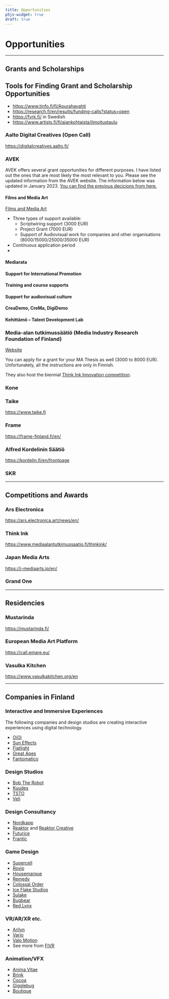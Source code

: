 ```yaml
---
title: Opportunities
p5js-widget: true
draft: true
---
```


# Opportunities

---

## Grants and Scholarships

## Tools for Finding Grant and Scholarship Opportunities

- https://www.tinfo.fi/fi/Apurahavahti
- https://research.fi/en/results/funding-calls?status=open
- https://fyrk.fi/ in Swedish
- https://www.artists.fi/fi/ajankohtaista/ilmoitustaulu

### Aalto Digital Creatives (Open Call)

https://digitalcreatives.aalto.fi/

### AVEK

AVEK offers several grant opportunities for different purposes. I have listed out the ones that are most likely the most relevant to you. Please see the updated information from the AVEK website. The information below was updated in January 2023. [You can find the previous decicions from here.](https://www.kopiosto.fi/AVEK/tukipaatokset/avekin-tukipaatokset/)

#### Films and Media Art

[Films and Media Art](https://www.kopiosto.fi/en/AVEK/funding/avek-grants-and-support-guidelines/films-and-media-art/)

- Three types of support available:
  - Scriptwiring support (3000 EUR)
  - Project Grant (7000 EUR)
  - Support of Audiovisual work for companies and other organisations (8000/15000/25000/35000 EUR)
- Continuous application period
- 

#### Mediarata

#### Support for International Promotion

#### Training and course supports

#### Support for audiovisual culture

#### CreaDemo, CreMa, DigiDemo

#### Kehittämö – Talent Development Lab


### Media-alan tutkimussäätiö (Media Industry Research Foundation of Finland)

[Website](https://www.mediaalantutkimussaatio.fi/saatiosta/english/)

You can apply for a grant for your MA Thesis as well (3000 to 8000 EUR). Unfortunately, all the instructions are only in Finnish.

They also host the biennial [Think Ink Innovation competition](https://www.mediaalantutkimussaatio.fi/thinkink/english/).

### Kone

### Taike

https://www.taike.fi

### Frame

https://frame-finland.fi/en/

### Alfred Kordelinin Säätiö

https://kordelin.fi/en/frontpage

### SKR

---

## Competitions and Awards

### Ars Electronica

https://ars.electronica.art/news/en/

### Think Ink

https://www.mediaalantutkimussaatio.fi/thinkink/

### Japan Media Arts

https://j-mediaarts.jp/en/

### Grand One


---

## Residencies

### Mustarinda

https://mustarinda.fi/

### European Media Art Platform

https://call.emare.eu/

### Vasulka Kitchen

https://www.vasulkakitchen.org/en

--- 

## Companies in Finland

### Interactive and Immersive Experiences

The following companies and design studios are creating interactive experiences using digital technology.

- [OiOi](https://oioi.fi/)
- [Sun Effects](http://www.suneffects.fi/en/)
- [Flatlight](https://www.flatlight.fi/)
- [Great Apes](https://www.greatapes.fi/)
- [Fantomatico](https://www.fantomatico.org/)

### Design Studios

- [Bob The Robot](https://www.bobtherobot.fi/)
- [Kuudes](https://kuudes.com/)
- [TSTO](https://www.tsto.org/)
- [Veli](https://veli.studio/)

### Design Consultancy

- [Nordkapp](https://www.nordkapp.fi/)
- [Reaktor](https://www.reaktor.com/) and [Reaktor Creative](https://www.reaktor.com/reaktor-creative/)
- [Futurice](https://futurice.com/)
- [Frantic](https://www.frantic.com/)

### Game Design

- [Supercell](https://supercell.com/en/)
- [Rovio](https://www.rovio.com/)
- [Housemarque](https://housemarque.com/)
- [Remedy](https://www.remedygames.com/)
- [Colossal Order](https://colossalorder.fi/)
- [Ice Flake Studios](http://iceflake.com/)
- [Sulake](https://www.sulake.com/)
- [Bugbear](http://bugbeargames.com/)
- [Red Lynx](https://www.redlynx.com/)

### VR/AR/XR etc.

- [Arilyn](https://arilyn.com/)
- [Varjo](https://varjo.com/)
- [Valo Motion](https://valomotion.com)
- See more from [FIVR](https://fivr.fi/companies/)

### Animation/VFX

- [Anima Vitae](https://anima.fi/)
- [Brink](https://brinkhelsinki.com/)
- [Cocoa](https://cocoa.fi/)
- [Gigglebug](https://gigglebugentertainment.com/)
- [Boutique](https://btq.fi/)